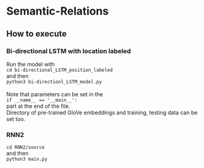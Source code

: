 # Semantic-Relations

## How to execute

### Bi-directional LSTM with location labeled
Run the model with <br>
```cd bi-directional_LSTM_position_labeled```<br>
and then <br>
```python3 bi-directionl_LSTM_model.py```<br><br>
Note that parameters can be set in the<br>
```if __name__ == '__main__':```<br>
part at the end of the file.<br>
Directory of pre-trained GloVe embeddings and training, testing data can be set too.

### RNN2
```cd RNN2/source``` <br>
and then <br>
```python3 main.py```